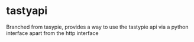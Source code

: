tastyapi
========

Branched from tasypie, provides a way to use the tastypie api via a python interface apart from the http interface